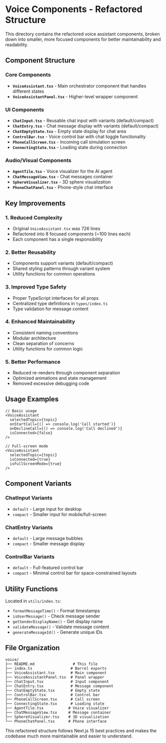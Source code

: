 # Voice Components - Refactored Structure

This directory contains the refactored voice assistant components, broken down into smaller, more focused components for better maintainability and readability.

## Component Structure

### Core Components

- **`VoiceAssistant.tsx`** - Main orchestrator component that handles different states
- **`VoiceAssistantPanel.tsx`** - Higher-level wrapper component

### UI Components

- **`ChatInput.tsx`** - Reusable chat input with variants (default/compact)
- **`ChatEntry.tsx`** - Chat message display with variants (default/compact)
- **`ChatEmptyState.tsx`** - Empty state display for chat area
- **`ControlBar.tsx`** - Voice control bar with chat toggle functionality
- **`PhoneCallScreen.tsx`** - Incoming call simulation screen
- **`ConnectingState.tsx`** - Loading state during connection

### Audio/Visual Components

- **`AgentTile.tsx`** - Voice visualizer for the AI agent
- **`ChatMessageView.tsx`** - Chat messages container
- **`SphereVisualizer.tsx`** - 3D sphere visualization
- **`PhoneChatPanel.tsx`** - Phone-style chat interface

## Key Improvements

### 1. **Reduced Complexity**

- Original `VoiceAssistant.tsx` was 726 lines
- Refactored into 8 focused components (~100 lines each)
- Each component has a single responsibility

### 2. **Better Reusability**

- Components support variants (default/compact)
- Shared styling patterns through variant system
- Utility functions for common operations

### 3. **Improved Type Safety**

- Proper TypeScript interfaces for all props
- Centralized type definitions in `types/index.ts`
- Type validation for message content

### 4. **Enhanced Maintainability**

- Consistent naming conventions
- Modular architecture
- Clean separation of concerns
- Utility functions for common logic

### 5. **Better Performance**

- Reduced re-renders through component separation
- Optimized animations and state management
- Removed excessive debugging code

## Usage Examples

```tsx
// Basic usage
<VoiceAssistant
  selectedTopic={topic}
  onStartCall={() => console.log('Call started')}
  onDeclineCall={() => console.log('Call declined')}
  isConnected={false}
/>

// Full-screen mode
<VoiceAssistant
  selectedTopic={topic}
  isConnected={true}
  isFullScreenMode={true}
/>
```

## Component Variants

### ChatInput Variants

- `default` - Large input for desktop
- `compact` - Smaller input for mobile/full-screen

### ChatEntry Variants

- `default` - Large message bubbles
- `compact` - Smaller message display

### ControlBar Variants

- `default` - Full-featured control bar
- `compact` - Minimal control bar for space-constrained layouts

## Utility Functions

Located in `utils/index.ts`:

- `formatMessageTime()` - Format timestamps
- `isUserMessage()` - Check message sender
- `getSenderDisplayName()` - Get display name
- `validateMessage()` - Validate message content
- `generateMessageId()` - Generate unique IDs

## File Organization

```
voice/
├── README.md                 # This file
├── index.ts                 # Barrel exports
├── VoiceAssistant.tsx       # Main component
├── VoiceAssistantPanel.tsx  # Panel wrapper
├── ChatInput.tsx            # Input component
├── ChatEntry.tsx            # Message component
├── ChatEmptyState.tsx       # Empty state
├── ControlBar.tsx           # Control bar
├── PhoneCallScreen.tsx      # Call screen
├── ConnectingState.tsx      # Loading state
├── AgentTile.tsx           # Voice visualizer
├── ChatMessageView.tsx     # Message container
├── SphereVisualizer.tsx    # 3D visualization
└── PhoneChatPanel.tsx      # Phone interface
```

This refactored structure follows Next.js 15 best practices and makes the codebase much more maintainable and easier to understand.
